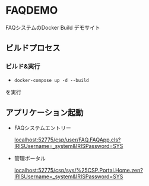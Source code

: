 # FAQDEMO

FAQシステムのDocker Build デモサイト


## ビルドプロセス

### ビルド&実行
* ```docker-compose up -d --build```      

を実行

## アプリケーション起動

* FAQシステムエントリー

  [localhost:52775/csp/user/FAQ.FAQApp.cls?IRISUsername=_system&IRISPassword=SYS](http://localhost:52775/csp/user/FAQ.FAQApp.cls?IRISUsername=_system&IRISPassword=SYS)

- 管理ポータル

  [localhost:52775/csp/sys/%25CSP.Portal.Home.zen?IRISUsername=_system&IRISPassword=SYS](http://localhost:52775/csp/sys/%25CSP.Portal.Home.zen?IRISUsername=_system&IRISPassword=SYS)

